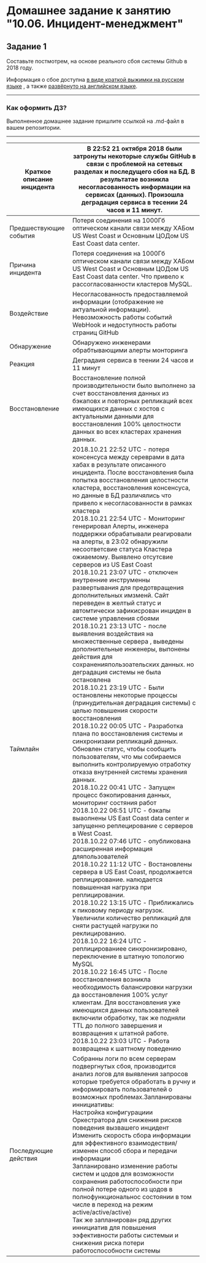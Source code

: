 # Домашнее задание к занятию "10.06. Инцидент-менеджмент"

## Задание 1

Составьте постмотрем, на основе реального сбоя системы Github в 2018 году.

Информация о сбое доступна [в виде краткой выжимки на русском языке](https://habr.com/ru/post/427301/) , а
также [развёрнуто на английском языке](https://github.blog/2018-10-30-oct21-post-incident-analysis/).


---

### Как оформить ДЗ?

Выполненное домашнее задание пришлите ссылкой на .md-файл в вашем репозитории.

---

| Краткое описание инцидента | В 22:52 21 октября 2018 были затронуты некоторые службы GitHub в связи с проблемой на сетевых разделах и последущего сбоя на БД. В результатае возникла несогласованность информации на сервисах (данных). Произошла деградация сервиса в тесении 24 часов и 11 минут.                                                                                                                                                                                                                                                                                                                                                                                                                                                                                                                                                                                                                                                                                                                                                                                                                                                                                                                                                                                                                                                                                                                                                                                                                                                                                                                                                                                                                                                                                                                                                                                                                                                                                                                                                                                                                                                                                                                                                                                                                                                                                                                                                                 |
| -------------------------- | -------------------------------------------------------------------------------------------------------------------------------------------------------------------------------------------------------------------------------------------------------------------------------------------------------------------------------------------------------------------------------------------------------------------------------------------------------------------------------------------------------------------------------------------------------------------------------------------------------------------------------------------------------------------------------------------------------------------------------------------------------------------------------------------------------------------------------------------------------------------------------------------------------------------------------------------------------------------------------------------------------------------------------------------------------------------------------------------------------------------------------------------------------------------------------------------------------------------------------------------------------------------------------------------------------------------------------------------------------------------------------------------------------------------------------------------------------------------------------------------------------------------------------------------------------------------------------------------------------------------------------------------------------------------------------------------------------------------------------------------------------------------------------------------------------------------------------------------------------------------------------------------------------------------------------------------------------------------------------------------------------------------------------------------------------------------------------------------------------------------------------------------------------------------------------------------------------------------------------------------------------------------------------------------------------------------------------------------------------------------------------------------------------------------------------------- |
| Предшествующие события     | Потеря соединения на 1000Гб оптическом канали связи между ХАБом US West Coast и Основным ЦОДом US East Coast data center.                                                                                                                                                                                                                                                                                                                                                                                                                                                                                                                                                                                                                                                                                                                                                                                                                                                                                                                                                                                                                                                                                                                                                                                                                                                                                                                                                                                                                                                                                                                                                                                                                                                                                                                                                                                                                                                                                                                                                                                                                                                                                                                                                                                                                                                                                                              |
| Причина инцидента          | Потеря соединения на 1000Гб оптическом канали связи между ХАБом US West Coast и Основным ЦОДом US East Coast data center. Что привело к рассогласованности кластеров MySQL.                                                                                                                                                                                                                                                                                                                                                                                                                                                                                                                                                                                                                                                                                                                                                                                                                                                                                                                                                                                                                                                                                                                                                                                                                                                                                                                                                                                                                                                                                                                                                                                                                                                                                                                                                                                                                                                                                                                                                                                                                                                                                                                                                                                                                                                            |
| Воздействие                | Несогласованность предоставляемой информации (отображение не актуальной информации). Невозможность работы событий WebHook и недоступность работы страниц GitHub                                                                                                                                                                                                                                                                                                                                                                                                                                                                                                                                                                                                                                                                                                                                                                                                                                                                                                                                                                                                                                                                                                                                                                                                                                                                                                                                                                                                                                                                                                                                                                                                                                                                                                                                                                                                                                                                                                                                                                                                                                                                                                                                                                                                                                                                        |
| Обнаружение                | Обнаружено инженерами обрабтывающими алерты монторинга                                                                                                                                                                                                                                                                                                                                                                                                                                                                                                                                                                                                                                                                                                                                                                                                                                                                                                                                                                                                                                                                                                                                                                                                                                                                                                                                                                                                                                                                                                                                                                                                                                                                                                                                                                                                                                                                                                                                                                                                                                                                                                                                                                                                                                                                                                                                                                                 |
| Реакция                    | Деградаия сервиса в теении 24 часов и 11 минут                                                                                                                                                                                                                                                                                                                                                                                                                                                                                                                                                                                                                                                                                                                                                                                                                                                                                                                                                                                                                                                                                                                                                                                                                                                                                                                                                                                                                                                                                                                                                                                                                                                                                                                                                                                                                                                                                                                                                                                                                                                                                                                                                                                                                                                                                                                                                                                         |
| Восстановление             | Восстановление полной производительности было выполнено за счет восстановления данных из бэкаповх и повторных репликаций всех имеющихся данных с хостов с актуальными данными для восстановления 100% целостности данных во всех кластерах хранения данных.                                                                                                                                                                                                                                                                                                                                                                                                                                                                                                                                                                                                                                                                                                                                                                                                                                                                                                                                                                                                                                                                                                                                                                                                                                                                                                                                                                                                                                                                                                                                                                                                                                                                                                                                                                                                                                                                                                                                                                                                                                                                                                                                                                            |
| Таймлайн                   | 2018.10.21 22:52 UTC - потеря консенсуса между сереврами в дата хабах в результате описанного инцидента. После восстановления была попытка восстановления целостности кластера, восстановления консенсуса, но данные в БД различялись что привело к несогласованности в рамках кластера <br>2018.10.21 22:54 UTC - Мониторинг генерировал Алерты, инженера поддержки обрабатывали реагировали на алерты, в 23:02 обнаружили несоответсвие статуса Кластера ожиаемому. Выявлено отсутсвие серверов из US East Coast <br>2018.10.21 23:07 UTC - отключен внутренние инструменны развертывания для предотвращения дополнительных имзменй. Сайт переведен в желтый статус и автомтически зафикисрован инциден в системе управления сбоями <br>2018.10.21 23:13 UTC - после выявления воздействия на множественные сервера , выведены дополнительные инженеры, выпонены действия для сохраненияпользоательских данных. но деградация системы не была остановлена <br>2018.10.21 23:19 UTC - Были остановлены некоторые процессы (принудительная деградация системы) с целью повышения скорости восстановления <br>2018.10.22 00:05 UTC - Разработка плана по восстановления системы и синхронизаии репликаций данных. Обновлен статус, чтобы сообщить пользователям, что мы собираемся выполнить контролируемую отработку отказа внутренней системы хранения данных. <br>2018.10.22 00:41 UTC - Запущен процесс бэкопирования данных, мониторинг состяния работ <br>2018.10.22 06:51 UTC - бэкапы выаолнены US East Coast data center и запущенно реплецирование с серверов в West Coast. <br>2018.10.22 07:46 UTC - опубликована расширенная информация дляпользователей <br>2018.10.22 11:12 UTC - Востановлены сервера в US East Coast, продолжается реплицирование. налюдается повышенная нагрузка при реплицировании. <br>2018.10.22 13:15 UTC - Приближались к пиковому периоду нагрузок. Увеличили количество репликаций для сняти растущей нагрузки по реклицированию. <br>2018.10.22 16:24 UTC - реплицированиее синхронизировано, переключение в штатную топологию MySQL <br>2018.10.22 16:45 UTC - После восстановления возникла необходимость балансировки нагрузки да восстановления 100% услуг клиентам. Для восстановления уже имеющихся данных пользователей включили обработку, так же подняли TTL до полного завершения и возвращения к штатной работе. <br>2018.10.22 23:03 UTC - Работа возвращена к шаттному поведению |
| Последующие действия       | Собранны логи по всем серверам подвергнутых сбоя, производится анализ логов для выявления запросов которые требуется обработать в ручну и информировать пользователей о возможных проблемах.Запланированы иннициативы: <br>Настройка конфигурациии Оркестратора для снижения рисков поведения вызвашего инцидент <br>Изменить скорость сбора информации для эффективного взаимодествия/ изменен способ сбора и передачи информации <br>Запланировано изменение работы систем и цодов для возможности сохранения работоспособности при полной потере одного из цодов в полнофункциональнос состоянии в том числе в переход на режим active/active/active) <br>Так же запланирован ряд других иннициатив для повышения ээфективности работы системыи и снижения риска потери работоспособности системы      |                                                                                                                                                                                                                                                                                                                                                                                                                                                                                                                                                                                                                                                                                                                                                                                                                                                                                                                                                                                                                                                                                                                                                                                                                                                                                                                                                                                                                                                                                                                                                                                                                          
